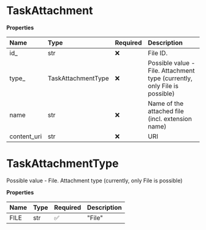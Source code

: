 # TaskAttachment

**Properties**

| Name        | Type               | Required | Description                                                               |
| :---------- | :----------------- | :------- | :------------------------------------------------------------------------ |
| id\_        | str                | ❌       | File ID.                                                                  |
| type\_      | TaskAttachmentType | ❌       | Possible value - File. Attachment type (currently, only File is possible) |
| name        | str                | ❌       | Name of the attached file (incl. extension name)                          |
| content_uri | str                | ❌       | URI                                                                       |

# TaskAttachmentType

Possible value - File. Attachment type (currently, only File is possible)

**Properties**

| Name | Type | Required | Description |
| :--- | :--- | :------- | :---------- |
| FILE | str  | ✅       | "File"      |

<!-- This file was generated by liblab | https://liblab.com/ -->
